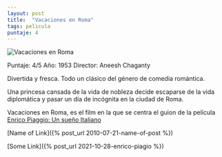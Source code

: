 ```yaml
---
layout: post
title:  "Vacaciones en Roma"
tags: pelicula
puntaje: 4
---
```




![Vacaciones en Roma](https://pics.filmaffinity.com/Vacaciones_en_Roma-892083857-large.jpg)

Puntaje: 4/5 
Año: 1953
Director: Aneesh Chaganty

Divertida y fresca. Todo un clásico del género de comedia romántica.

Una princesa cansada de la vida de nobleza decide escaparse de la vida diplomática y pasar un día de incógnita en la ciudad de Roma.

Vacaciones en Roma, es el film en la que se centra el guion de la película  [Enrico Piaggio: Un sueño Italiano](lps/2021/09/22/enrico-piaggio)

[Name of Link]({% post_url 2010-07-21-name-of-post %})

[Some Link]({% post_url 2021-10-28-enrico-piagio %})

